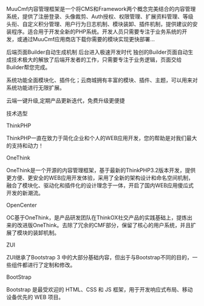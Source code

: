 MuuCmf内容管理框架是一个将CMS和Framework两个概念完美结合的内容管理系统，提供了注册登录、头像裁剪、Auth授权、权限管理、扩展资料管理、等级头衔、自定义积分管理、用户行为日志机制、模块装卸、插件机制，提供建议的安装程序。适合用于开发全新的PHP系统。开发人员只需要专注于业务系统的开发，或通过MuuCmf应用商店下载你需要的模块实现更快部署...

后端页面Builder自动生成机制 后台进入极速开发时代 独创的Builder页面自动生成技术极大的解放了后端开发者的工作，只需要专注于业务逻辑，页面交给Builder帮您完成。

系统功能全面模块化、插件化；云商城拥有丰富的模块、插件、主题，可以用来对系统功能进行无限扩展。

云端一键升级,定期产品更新迭代，免费升级更便捷

技术选型

ThinkPHP

ThinkPHP一直在致力于简化企业和个人的WEB应用开发，您的帮助是对我们最大的支持和动力！

OneThink

OneThink是一个开源的内容管理框架，基于最新的ThinkPHP3.2版本开发，提供更方便、更安全的WEB应用开发体验，采用了全新的架构设计和命名空间机制，融合了模块化、驱动化和插件化的设计理念于一体，开启了国内WEB应用傻瓜式开发的新潮流。

OpenCenter

OC基于OneThink，是产品研发团队在ThinkOX社交产品的实践基础上，提炼出来的改进版OneThink。去除了冗余的CMF部分，保留了核心的用户系统，并且扩展了模块的装卸机制。

ZUI

ZUI继承了Bootstrap 3 中的大部分基础内容，但出于与Bootstrap不同的目的，一些组件都进行了定制和修改。

BootStrap

Bootstrap 是最受欢迎的 HTML、CSS 和 JS 框架，用于开发响应式布局、移动设备优先的 WEB 项目。

